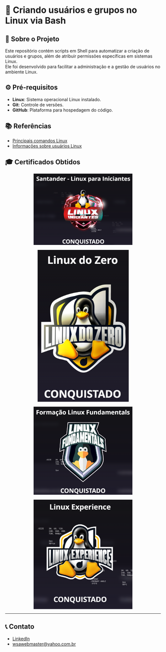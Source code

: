 # 🚀 Criando usuários e grupos no Linux via Bash


## 📃 Sobre o Projeto

Este repositório contém scripts em Shell para automatizar a criação de usuários e grupos, além de atribuir permissões específicas em sistemas Linux.  
Ele foi desenvolvido para facilitar a administração e a gestão de usuários no ambiente Linux.

## ⚙️ Pré-requisitos

- **Linux**: Sistema operacional Linux instalado.
- **Git**: Controle de versões.
- **GitHub**: Plataforma para hospedagem do código.

## 📚 Referências

- [Principais comandos Linux](https://www.linux.ime.usp.br/~albasalo/Apostila/apostila.pdf)
- [Informações sobre usuários Linux](https://www.infowester.com/usuarioslinux.php)

## 🎓 Certificados Obtidos

<div style="display: flex; flex-wrap: wrap; gap: 1rem; justify-content: center;">
    <img src="./assets/img/linux-para-iniciantes.png" alt="Linux para Iniciantes" style="width:20rem; height:auto;">
    <img src="assets/img/linux-do-zero.png" alt="Linux do Zero" style="max-width:20rem; height:auto;">
    <img src="assets/img/linux-fundamentals.png" alt="Linux Fundamentals" style="max-width:20rem; height:auto;">
    <img src="assets/img/linux-experience.png" alt="Linux Experience" style="max-width:20rem; height:auto;">
</div>

---

## 📞 Contato

- [LinkedIn](https://www.linkedin.com/in/wsawebmaster/)
- [wsawebmaster@yahoo.com.br](mailto:wsawebmaster@yahoo.com.br)